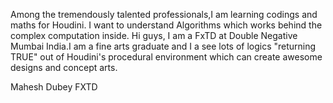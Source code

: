 Among the tremendously talented professionals,I am learning codings and maths for Houdini. I want to understand Algorithms which works behind the complex computation inside.
Hi guys, I am a FxTD at Double Negative Mumbai India.I am a fine arts graduate and I a see lots of logics "returning TRUE" out of Houdini's procedural environment which can create awesome designs and concept arts.

Mahesh Dubey
FXTD
